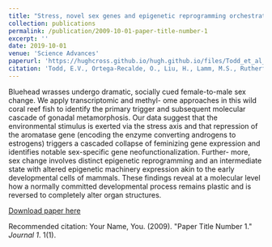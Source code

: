 ```yaml
---
title: "Stress, novel sex genes and epigenetic reprogramming orchestrate socially-controlled sex change"
collection: publications
permalink: /publication/2009-10-01-paper-title-number-1
excerpt: ''
date: 2019-10-01
venue: 'Science Advances'
paperurl: 'https://hughcross.github.io/hugh.github.io/files/Todd_et_al_2019.pdf'
citation: 'Todd, E.V., Ortega-Recalde, O., Liu, H., Lamm, M.S., Rutherford, K.M., Cross, H.B., Black, M.A., Kardailsky, O., Marshall Graves, J.A., Hore, T.A., Godwin, J.R., Gemmell, N.J. (2019). &quot;Paper Title Number 1.&quot; <i>Science Advances</i>. 1(1).'
---
```

Bluehead wrasses undergo dramatic, socially cued female-to-male sex change. We apply transcriptomic and methyl- ome approaches in this wild coral reef fish to identify the primary trigger and subsequent molecular cascade of gonadal metamorphosis. Our data suggest that the environmental stimulus is exerted via the stress axis and that repression of the aromatase gene (encoding the enzyme converting androgens to estrogens) triggers a cascaded collapse of feminizing gene expression and identifies notable sex-specific gene neofunctionalization. Further- more, sex change involves distinct epigenetic reprogramming and an intermediate state with altered epigenetic machinery expression akin to the early developmental cells of mammals. These findings reveal at a molecular level how a normally committed developmental process remains plastic and is reversed to completely alter organ structures.

[Download paper here](https://github.com/hughcross/hugh.github.io/tree/master/files/Todd_et_al_2019.pdf)

Recommended citation: Your Name, You. (2009). "Paper Title Number 1." <i>Journal 1</i>. 1(1).
